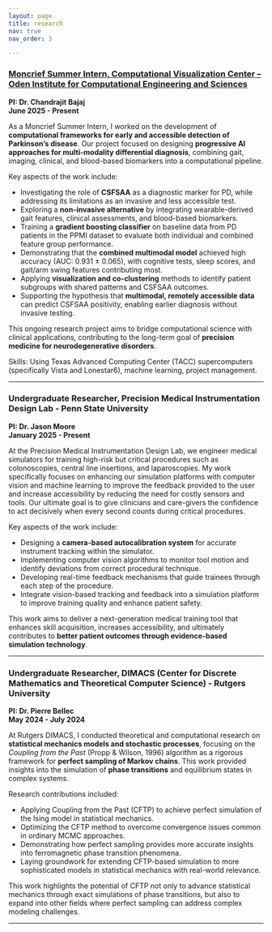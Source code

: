 ```yaml
---
layout: page
title: research
nav: true
nav_order: 3

--- 
```


### [Moncrief Summer Intern, Computational Visualization Center – Oden Institute for Computational Engineering and Sciences](cvc.pdf)  
**PI: Dr. Chandrajit Bajaj**  
**June 2025 - Present**

As a Moncrief Summer Intern, I worked on the development of **computational frameworks for early and accessible detection of Parkinson’s disease**. Our project focused on designing **progressive AI approaches for multi-modality differential diagnosis**, combining gait, imaging, clinical, and blood-based biomarkers into a computational pipeline.  

Key aspects of the work include:  
- Investigating the role of **CSFSAA** as a diagnostic marker for PD, while addressing its limitations as an invasive and less accessible test.  
- Exploring a **non-invasive alternative** by integrating wearable-derived gait features, clinical assessments, and blood-based biomarkers.  
- Training a **gradient boosting classifier** on baseline data from PD patients in the PPMI dataset to evaluate both individual and combined feature group performance.  
- Demonstrating that the **combined multimodal model** achieved high accuracy (AUC: 0.931 ± 0.065), with cognitive tests, sleep scores, and gait/arm swing features contributing most.  
- Applying **visualization and co-clustering** methods to identify patient subgroups with shared patterns and CSFSAA outcomes.  
- Supporting the hypothesis that **multimodal, remotely accessible data** can predict CSFSAA positivity, enabling earlier diagnosis without invasive testing.   

This ongoing research project aims to bridge computational science with clinical applications, contributing to the long-term goal of **precision medicine for neurodegenerative disorders**.  

Skills: Using Texas Advanced Computing Center (TACC) supercomputers (specifically Vista and Lonestar6), machine learning, project management. 

---

### Undergraduate Researcher, Precision Medical Instrumentation Design Lab - Penn State University  
**PI: Dr. Jason Moore**  
**January 2025 - Present**

At the Precision Medical Instrumentation Design Lab, we engineer medical simulators for training high-risk but critical procedures such as colonoscopies, central line insertions, and laparoscopies. My work specifically focuses on enhancing our simulation platforms with computer vision and machine learning to improve the feedback provided to the user and increase accessibility by reducing the need for costly sensors and tools. Our ultimate goal is to give clinicians and care-givers the confidence to act decisively when every second counts during critical procedures. 

Key aspects of the work include:  
- Designing a **camera-based autocalibration system** for accurate instrument tracking within the simulator.  
- Implementing computer vision algorithms to monitor tool motion and identify deviations from correct procedural technique.
- Developing real-time feedback mechanisms that guide trainees through each step of the procedure.
- Integrate vision-based tracking and feedback into a simulation platform to improve training quality and enhance patient safety.

This work aims to deliver a next-generation medical training tool that enhances skill acquisition, increases accessibility, and ultimately contributes to **better patient outcomes through evidence-based simulation technology**.  

---

### Undergraduate Researcher, DIMACS (Center for Discrete Mathematics and Theoretical Computer Science) - Rutgers University  
**PI: Dr. Pierre Bellec**  
**May 2024 - July 2024**

At Rutgers DIMACS, I conducted theoretical and computational research on **statistical mechanics models and stochastic processes**, focusing on the *Coupling from the Past* (Propp & Wilson, 1996) algorithm as a rigorous framework for **perfect sampling of Markov chains**. This work provided insights into the simulation of **phase transitions** and equilibrium states in complex systems.  

Research contributions included:  
- Applying Coupling from the Past (CFTP) to achieve perfect simulation of the Ising model in statistical mechanics.
- Optimizing the CFTP method to overcome convergence issues common in ordinary MCMC approaches.
- Demonstrating how perfect sampling provides more accurate insights into ferromagnetic phase transition phenomena.
- Laying groundwork for extending CFTP-based simulation to more sophisticated models in statistical mechanics with real-world relevance.

This work highlights the potential of CFTP not only to advance statistical mechanics through exact simulations of phase transitions, but also to expand into other fields where perfect sampling can address complex modeling challenges.


---